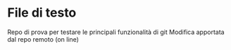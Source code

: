 # File di testo 
Repo di prova per testare le principali funzionalità di git
Modifica apportata dal repo remoto (on line)
